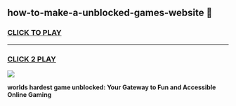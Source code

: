 
## how-to-make-a-unblocked-games-website 👋
<h3>
<a href="https://premium.freeplayer.one?title=how-to-make-a-unblocked-games-website&ref=14F">CLICK TO PLAY</a></h3>
<hr>

<h3>
<a href="https://premium.freeplayer.one?title=how-to-make-a-unblocked-games-website&ref=14F">CLICK 2 PLAY</a>
  
</h3>

<a href="https://premium.freeplayer.one?title=how-to-make-a-unblocked-games-website&ref=12F/"><img src="https://clearcache.store/games.png"></a>


**worlds hardest game unblocked: Your Gateway to Fun and Accessible Online Gaming**
